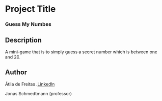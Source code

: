 # Project Title

### Guess My Numbes

## Description

A mini-game that is to simply guess a secret number which is between one and 20.

## Author

Átila de Freitas .[LinkedIn](https://www.linkedin.com/in/atilafreitas)

Jonas Schmedtmann (professor)
